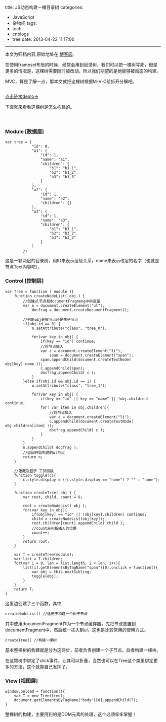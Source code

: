 title: JS动态构建一棵目录树
categories:
  - JavaScript
  - 杂物间
tags:
  - tech
  - cnblogs
  - tree
date: 2013-04-22 11:17:00
---

<div class="history-article">本文为归档内容,原始地址在 <a href="http://www.cnblogs.com/hustskyking/archive/2013/04/22/make-a-tree.html" target="_blank">博客园</a>.</div>

<p>在使用frameset布局的时候，经常会用到目录树，我们可以把一棵树写死，但是更多的情况是，这棵树需要随时被改动，所以我们期望的是他能够被动态的构建。</p>
<p>MVC，算是了解一点，那本文就把这棵树根据M-V-C给拆开分解吧。</p>
<p><img src="http://images.cnitblog.com/blog/387325/201304/22110251-818c9f213e1241cf8c88b5a769638ede.png" alt=""></p>
<p><a title="DEMO" href="http://qianduannotes.sinaapp.com/test/tree.html" target="_blank">点击链接demo→</a></p>
<p>下面就来看看这棵树是怎么构建的。　</p>
<p>　</p>
<h3>Module [数据层]</h3>

```
var tree = {
            "id": 0,
            "a1": {
                "id": 1,
                "name": "a1",
                "children": {
                    "b1": "b1_1",
                    "b2": "b1_2",
                    "b3": "b1_3"
                }
            },
            "a2": {
                "id": 1,
                "name": "a2",
                "children": {}
            },
            "a3": {
                "id": 1,
                "name": "a3",
                "children": {
                    "b1": "b3_1",
                    "b2": "b3_2",
                    "b3": "b3_3"
                }
            }
        };

```

<p>这是一颗两层的目录树，用ID来表示层级关系，name来表示改层的名字（也就是节点Text内容吧）。</p>


<h3>Control [控制层]</h3>

```
var Tree = function ( module ){
    function createNodeList( obj ) {
        //创建ul节点和documentFragmeng中间变量
        var n = document.createElement("ul"),
            docfrag = document.createDocumentFragment();

        //判断obj是根节点还是孩子节点
        if(obj.id == 0) {
            n.setAttribute("class", "tree_0");

            for(var key in obj) {
                if(key == "id") continue;
                //将节点插入
                var c = document.createElement("li"),
                    span = document.createElement("span");
                span.appendChild(document.createTextNode( obj[key].name ));
                c.appendChild(span);
                docfrag.appendChild( c );
            }
        }else if(obj.id && obj.id == 1) {
            n.setAttribute("class", "tree_1");

            for(var key in obj) {
                if(key == "id" || key == "name" || !obj.children) continue;
                for( var item in obj.children){
                    //将节点插入
                    var c = document.createElement("li");
                    c.appendChild(document.createTextNode( obj.children[item] ));
                    docfrag.appendChild( c );
                }
            }
        }
        n.appendChild( docfrag );
        //返回开始构建的ul节点
        return n;
    }

    //隐藏及显示 工具函数
    function toggle(c){
        c.style.display = ((c.style.display == "none") ? "" : "none");
    }

    function createTree( obj ) {
        var root, child, count = 0;

        root = createNodeList( obj );
        for(var key in obj){
            if(obj[key] == "id" || !obj[key].children) continue;
            child = createNodeList(obj[key]);
            root.children[count].appendChild( child );
            //count来判断插入的位置
            count++;
        }
        return root;
    }

    var T = createTree(module);
    var list = T.children;
    for(var i = 0, len = list.length; i < len; i++){
        list[i].getElementsByTagName("span")[0].onclick = function(){
            var obj = this.nextSibling;
            toggle(obj);
        }
    }
    return T;
}

```

<p>这里边创建了三个函数，其中</p>

```
createNodeList() //适用于构建一个树子节点

```

<p>其中使用documentFragment作为一个节点缓存器，先把节点放置到documentFragment中，然后统一插入到ul，这也是比较常用的使用方式。</p>

```
createTree() //构建一棵树

```

<p>基本整棵树的构建就是分为这两步，前者负责创建一个子节点，后者构建一棵树。</p>
<p>在这颗树中绑定了click事件，让其可以折叠，当然也可以在Tree这个类里绑定更多的方法，这个就靠自己发挥了。</p>


<h3>View [视图层]</h3>

```
window.onload = function(){
    var T = new Tree(tree);
    document.getElementsByTagName("body")[0].appendChild(T);
}

```



<p>整棵树的构建，主要用到的是DOM元素的处理，这个必须牢牢掌握！</p>